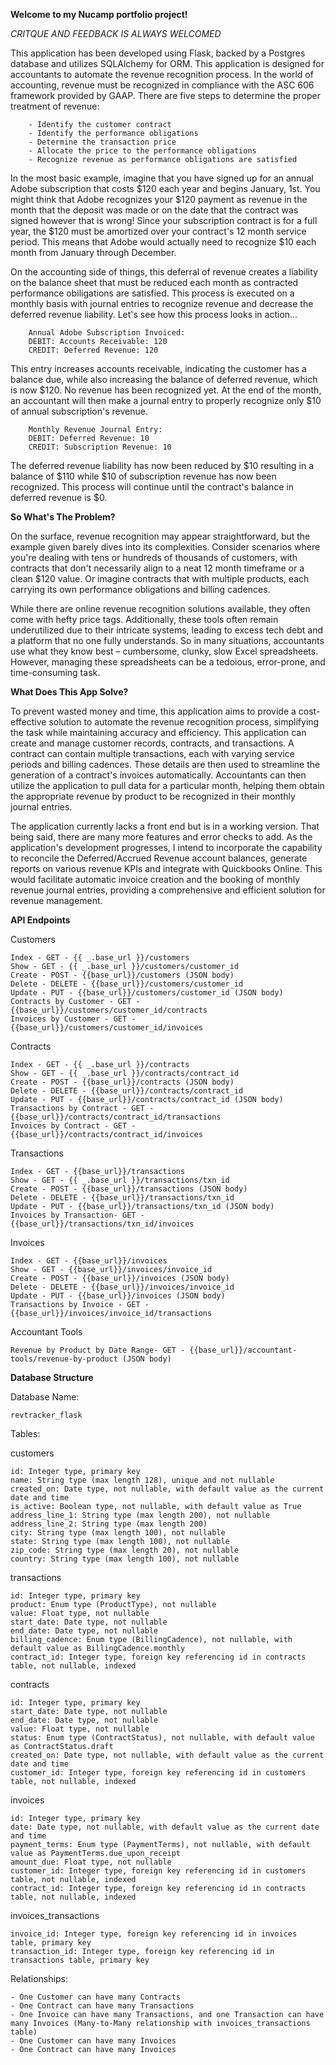 **Welcome to my Nucamp portfolio project!**

_*CRITQUE AND FEEDBACK IS ALWAYS WELCOMED*_

This application has been developed using Flask, backed by a Postgres database and utilizes SQLAlchemy for ORM. This application is designed for accountants to automate the revenue recognition process. In the world of accounting, revenue must be recognized in compliance with the ASC 606 framework provided by GAAP. There are five steps to determine the proper treatment of revenue:

        - Identify the customer contract
        - Identify the performance obligations
        - Determine the transaction price
        - Allocate the price to the performance obligations
        - Recognize revenue as performance obligations are satisfied

In the most basic example, imagine that you have signed up for an annual Adobe subscription that costs $120 each year and begins January, 1st. You might think that Adobe recognizes your $120 payment as revenue in the month that the deposit was made or on the date that the contract was signed however that is wrong! Since your subscription contract is for a full year, the $120 must be amortized over your contract's 12 month service period. This means that Adobe would actually need to recognize $10 each month from January through December.

On the accounting side of things, this deferral of revenue creates a liability on the balance sheet that must be reduced each month as contracted performance obiligations are satisfied. This process is executed on a monthly basis with journal entries to recognize revenue and decrease the deferred revenue liability. Let's see how this process looks in action...

        Annual Adobe Subscription Invoiced:
        DEBIT: Accounts Receivable: 120
        CREDIT: Deferred Revenue: 120

This entry increases accounts receivable, indicating the customer has a balance due, while also increasing the balance of deferred revenue, which is now $120. No revenue has been recognized yet. At the end of the month, an accountant will then make a journal entry to properly recognize only $10 of annual subscription's revenue.

        Monthly Revenue Journal Entry:
        DEBIT: Deferred Revenue: 10
        CREDIT: Subscription Revenue: 10

The deferred revenue liability has now been reduced by $10 resulting in a balance of $110 while $10 of subscription revenue has now been recognized. This process will continue until the contract's balance in deferred revenue is $0.

**So What's The Problem?**

On the surface, revenue recognition may appear straightforward, but the example given barely dives into its complexities. Consider scenarios where you're dealing with tens or hundreds of thousands of customers, with contracts that don't necessarily align to a neat 12 month timeframe or a clean $120 value. Or imagine contracts that with multiple products, each carrying its own performance obligations and billing cadences.

While there are online revenue recognition solutions available, they often come with hefty price tags. Additionally, these tools often remain underutilized due to their intricate systems, leading to excess tech debt and a platform that no one fully understands. So in many situations, accountants use what they know best – cumbersome, clunky, slow Excel spreadsheets. However, managing these spreadsheets can be a tedoious, error-prone, and time-consuming task.

**What Does This App Solve?**

To prevent wasted money and time, this application aims to provide a cost-effective solution to automate the revenue recognition process, simplifying the task while maintaining accuracy and efficiency. This application can create and manage customer records, contracts, and transactions. A contract can contain multiple transactions, each with varying service periods and billing cadences. These details are then used to streamline the generation of a contract's invoices automatically. Accountants can then utilize the application to pull data for a particular month, helping them obtain the appropriate revenue by product to be recognized in their monthly journal entries.

The application currently lacks a front end but is in a working version. That being said, there are many more features and error checks to add. As the application's development progresses, I intend to incorporate the capability to reconcile the Deferred/Accrued Revenue account balances, generate reports on various revenue KPIs and integrate with Quickbooks Online. This would facilitate automatic invoice creation and the booking of monthly revenue journal entries, providing a comprehensive and efficient solution for revenue management.

**API Endpoints**

Customers

    Index - GET - {{ _.base_url }}/customers
    Show - GET - {{ _.base_url }}/customers/customer_id
    Create - POST - {{base_url}}/customers (JSON body)
    Delete - DELETE - {{base_url}}/customers/customer_id
    Update - PUT - {{base_url}}/customers/customer_id (JSON body)
    Contracts by Customer - GET - {{base_url}}/customers/customer_id/contracts
    Invoices by Customer - GET - {{base_url}}/customers/customer_id/invoices

Contracts

    Index - GET - {{ _.base_url }}/contracts
    Show - GET - {{ _.base_url }}/contracts/contract_id
    Create - POST - {{base_url}}/contracts (JSON body)
    Delete - DELETE - {{base_url}}/contracts/contract_id
    Update - PUT - {{base_url}}/contracts/contract_id (JSON body)
    Transactions by Contract - GET - {{base_url}}/contracts/contract_id/transactions
    Invoices by Contract - GET - {{base_url}}/contracts/contract_id/invoices

Transactions

    Index - GET - {{base_url}}/transactions
    Show - GET - {{ _.base_url }}/transactions/txn_id
    Create - POST - {{base_url}}/transactions (JSON body)
    Delete - DELETE - {{base_url}}/transactions/txn_id
    Update - PUT - {{base_url}}/transactions/txn_id (JSON body)
    Invoices by Transaction- GET - {{base_url}}/transactions/txn_id/invoices

Invoices

    Index - GET - {{base_url}}/invoices
    Show - GET - {{base_url}}/invoices/invoice_id
    Create - POST - {{base_url}}/invoices (JSON body)
    Delete - DELETE - {{base_url}}/invoices/invoice_id
    Update - PUT - {{base_url}}/invoices (JSON body)
    Transactions by Invoice - GET - {{base_url}}/invoices/invoice_id/transactions

Accountant Tools

    Revenue by Product by Date Range- GET - {{base_url}}/accountant-tools/revenue-by-product (JSON body)

**Database Structure**

Database Name:

    revtracker_flask

Tables:

customers

    id: Integer type, primary key
    name: String type (max length 128), unique and not nullable
    created_on: Date type, not nullable, with default value as the current date and time
    is_active: Boolean type, not nullable, with default value as True
    address_line_1: String type (max length 200), not nullable
    address_line_2: String type (max length 200)
    city: String type (max length 100), not nullable
    state: String type (max length 100), not nullable
    zip_code: String type (max length 20), not nullable
    country: String type (max length 100), not nullable

transactions

    id: Integer type, primary key
    product: Enum type (ProductType), not nullable
    value: Float type, not nullable
    start_date: Date type, not nullable
    end_date: Date type, not nullable
    billing_cadence: Enum type (BillingCadence), not nullable, with default value as BillingCadence.monthly
    contract_id: Integer type, foreign key referencing id in contracts table, not nullable, indexed

contracts

    id: Integer type, primary key
    start_date: Date type, not nullable
    end_date: Date type, not nullable
    value: Float type, not nullable
    status: Enum type (ContractStatus), not nullable, with default value as ContractStatus.draft
    created_on: Date type, not nullable, with default value as the current date and time
    customer_id: Integer type, foreign key referencing id in customers table, not nullable, indexed

invoices

    id: Integer type, primary key
    date: Date type, not nullable, with default value as the current date and time
    payment_terms: Enum type (PaymentTerms), not nullable, with default value as PaymentTerms.due_upon_receipt
    amount_due: Float type, not nullable
    customer_id: Integer type, foreign key referencing id in customers table, not nullable, indexed
    contract_id: Integer type, foreign key referencing id in contracts table, not nullable, indexed

invoices_transactions

    invoice_id: Integer type, foreign key referencing id in invoices table, primary key
    transaction_id: Integer type, foreign key referencing id in transactions table, primary key

Relationships:

    - One Customer can have many Contracts
    - One Contract can have many Transactions
    - One Invoice can have many Transactions, and one Transaction can have many Invoices (Many-to-Many relationship with invoices_transactions table)
    - One Customer can have many Invoices
    - One Contract can have many Invoices
